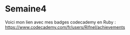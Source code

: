 # Semaine4


Voici mon lien avec mes badges codecademy en Ruby : https://www.codecademy.com/fr/users/Rifnel/achievements
